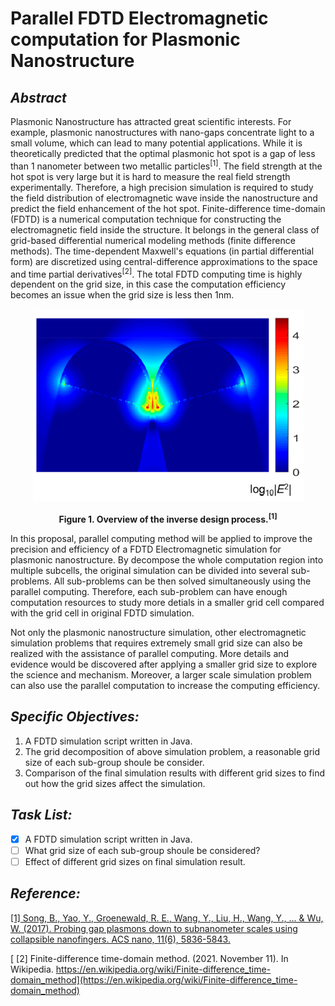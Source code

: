 # Parallel FDTD Electromagnetic computation for Plasmonic Nanostructure

## _Abstract_

Plasmonic Nanostructure has attracted great scientific interests. For example, plasmonic nanostructures with nano-gaps concentrate light to a small volume, which can lead to many potential applications. While it is theoretically predicted that the optimal plasmonic hot spot is a gap of less than 1 nanometer between two metallic particles<sup>[1]</sup>. The field strength at the hot spot is very large but it is hard to measure the real field strength experimentally. Therefore, a high precision simulation is required to study the field distribution of electromagnetic wave inside the nanostructure and predict the field enhancement of the hot spot. Finite-difference time-domain (FDTD) is a numerical computation technique for constructing the electromagnetic field inside the structure. It belongs in the general class of grid-based differential numerical modeling methods (finite difference methods). The time-dependent Maxwell's equations (in partial differential form) are discretized using central-difference approximations to the space and time partial derivatives<sup>[2]</sup>. The total FDTD computing time is highly dependent on the grid size, in this case the computation efficiency becomes an issue when the grid size is less then 1nm. 

<p align="center">
<img src="https://github.com/Pannnnnnnn/csci596-final-project/blob/main/Picture1.png">
</p>
<p align="center">
<b>Figure 1. Overview of the inverse design process.<sup>[1]</sup></b><br>
</p>

In this proposal, parallel computing method will be applied to improve the precision and efficiency of a FDTD Electromagnetic simulation for plasmonic nanostructure. By decompose the whole computation region into multiple subcells, the original simulation can be divided into several sub-problems. All sub-problems can be then solved simultaneously using the parallel computing. Therefore, each sub-problem can have enough computation resources to study more detials in a smaller grid cell compared with the grid cell in original FDTD simulation. 

Not only the plasmonic nanostructure simulation, other electromagnetic simulation problems that requires extremely small grid size can also be realized with the assistance of parallel computing. More details and evidence would be discovered after applying a smaller grid size to explore the science and mechanism. Moreover, a larger scale simulation problem can also use the parallel computation to increase the computing efficiency. 

## _Specific Objectives:_
1. A FDTD simulation script written in Java.
2. The grid decomposition of above simulation problem, a reasonable grid size of each sub-group shoule be consider.
3. Comparison of the final simulation results with different grid sizes to find out how the grid sizes affect the simulation.
   
## _Task List:_
  - [x] A FDTD simulation script written in Java.
  - [ ] What grid size of each sub-group shoule be considered?
  - [ ] Effect of different grid sizes on final simulation result.

## _Reference:_
[ [1] Song, B., Yao, Y., Groenewald, R. E., Wang, Y., Liu, H., Wang, Y., ... & Wu, W. (2017). Probing gap plasmons down to subnanometer scales using collapsible nanofingers. ACS nano, 11(6), 5836-5843.](https://pubs.acs.org/doi/abs/10.1021/acsnano.7b01468?casa_token=eXaLPlht1-kAAAAA:FSKeIHI9pep0w7YBtLatMtJ-_StfX1_oTa8FuP1PxB-TyxneuH1SDTusQzVIBdC9jCqgN-1g8owrt9PM)

[ [2] Finite-difference time-domain method. (2021. November 11). In Wikipedia. https://en.wikipedia.org/wiki/Finite-difference_time-domain_method](https://en.wikipedia.org/wiki/Finite-difference_time-domain_method)

